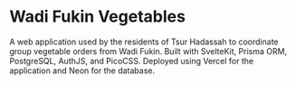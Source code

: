 # Wadi Fukin Vegetables

A web application used by the residents of Tsur Hadassah to coordinate group vegetable orders from Wadi Fukin.
Built with SvelteKit, Prisma ORM, PostgreSQL, AuthJS, and PicoCSS.
Deployed using Vercel for the application and Neon for the database.

